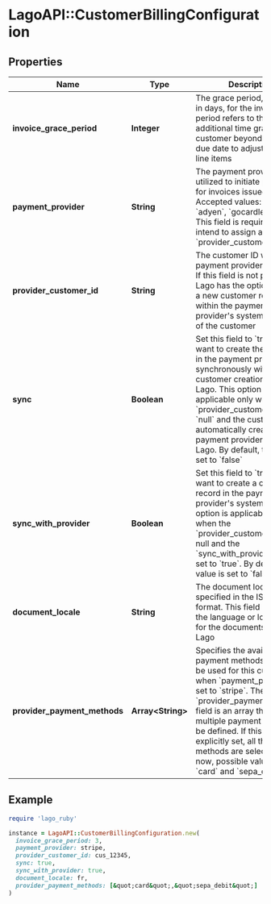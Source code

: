 # LagoAPI::CustomerBillingConfiguration

## Properties

| Name | Type | Description | Notes |
| ---- | ---- | ----------- | ----- |
| **invoice_grace_period** | **Integer** | The grace period, expressed in days, for the invoice. This period refers to the additional time granted to the customer beyond the invoice due date to adjust usage and line items | [optional] |
| **payment_provider** | **String** | The payment provider utilized to initiate payments for invoices issued by Lago. Accepted values: &#x60;stripe&#x60;, &#x60;adyen&#x60;, &#x60;gocardless&#x60; or null. This field is required if you intend to assign a &#x60;provider_customer_id&#x60;. | [optional] |
| **provider_customer_id** | **String** | The customer ID within the payment provider&#39;s system. If this field is not provided, Lago has the option to create a new customer record within the payment provider&#39;s system on behalf of the customer | [optional] |
| **sync** | **Boolean** | Set this field to &#x60;true&#x60; if you want to create the customer in the payment provider synchronously with the customer creation process in Lago. This option is applicable only when the &#x60;provider_customer_id&#x60; is &#x60;null&#x60; and the customer is automatically created in the payment provider through Lago. By default, the value is set to &#x60;false&#x60; | [optional] |
| **sync_with_provider** | **Boolean** | Set this field to &#x60;true&#x60; if you want to create a customer record in the payment provider&#39;s system. This option is applicable only when the &#x60;provider_customer_id&#x60; is null and the &#x60;sync_with_provider&#x60; field is set to &#x60;true&#x60;. By default, the value is set to &#x60;false&#x60; | [optional] |
| **document_locale** | **String** | The document locale, specified in the ISO 639-1 format. This field represents the language or locale used for the documents issued by Lago | [optional] |
| **provider_payment_methods** | **Array&lt;String&gt;** | Specifies the available payment methods that can be used for this customer when &#x60;payment_provider&#x60; is set to &#x60;stripe&#x60;. The &#x60;provider_payment_methods&#x60; field is an array that allows multiple payment options to be defined. If this field is not explicitly set, all the payment methods are selected. For now, possible values are &#x60;card&#x60; and &#x60;sepa_debit&#x60;. | [optional] |

## Example

```ruby
require 'lago_ruby'

instance = LagoAPI::CustomerBillingConfiguration.new(
  invoice_grace_period: 3,
  payment_provider: stripe,
  provider_customer_id: cus_12345,
  sync: true,
  sync_with_provider: true,
  document_locale: fr,
  provider_payment_methods: [&quot;card&quot;,&quot;sepa_debit&quot;]
)
```

